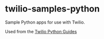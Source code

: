 # twilio-samples-python

Sample Python apps for use with Twilio.

Used from the [Twilio Python Guides](https://www.twilio.com/docs/guides?filter-language=python)